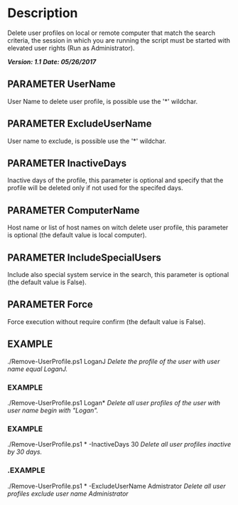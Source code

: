 # Description
Delete user profiles on local or remote computer that match the search criteria, the session in which you are running the script must be started with elevated user rights (Run as Administrator).

***Version: 1.1***
***Date: 05/26/2017***
## PARAMETER UserName
User Name to delete user profile, is possible use the '*' wildchar.
## PARAMETER ExcludeUserName
User name to exclude, is possible use the '*' wildchar.
## PARAMETER InactiveDays
Inactive days of the profile, this parameter is optional and specify that the profile will be deleted only if not used for the specifed days.
## PARAMETER ComputerName
Host name or list of host names on witch delete user profile, this parameter is optional (the default value is local computer).
## PARAMETER IncludeSpecialUsers
Include also special system service in the search, this parameter is optional (the default value is False).
## PARAMETER Force
Force execution without require confirm (the default value is False).
## EXAMPLE
./Remove-UserProfile.ps1 LoganJ
*Delete the profile of the user with user name equal LoganJ.*
### EXAMPLE
./Remove-UserProfile.ps1 Logan*
*Delete all user profiles of the user with user name begin with "Logan".*
### EXAMPLE
./Remove-UserProfile.ps1 * -InactiveDays 30
*Delete all user profiles inactive by 30 days.*
### .EXAMPLE
./Remove-UserProfile.ps1 * -ExcludeUserName Admistrator
*Delete all user profiles exclude user name Administrator*
